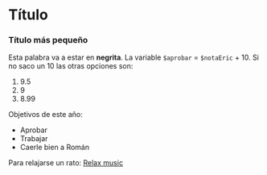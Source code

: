 # Título

### Título más pequeño

Esta palabra va a estar en **negrita**. La variable `$aprobar` = `$notaEric` + 10.
Si no saco un 10 las otras opciones son:
1. 9.5
2. 9
3. 8.99

Objetivos de este año:
- Aprobar
- Trabajar
- Caerle bien a Román

Para relajarse un rato:
[Relax music](https://youtu.be/_kT38XB1YHo?si=nPS-wdCoNMkVulO_)
